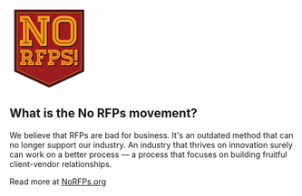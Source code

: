 ![logo](https://github.com/fourkitchens/norfps/raw/gh-pages/img/norfps_logo.png "No RFPs logo")

## What is the No RFPs movement?

We believe that RFPs are bad for business. It's an outdated method that can no longer support our industry. An industry that thrives on innovation surely can work on a better process — a process that focuses on building fruitful client-vendor relationships.

Read more at [NoRFPs.org](http://norfps.org/)
